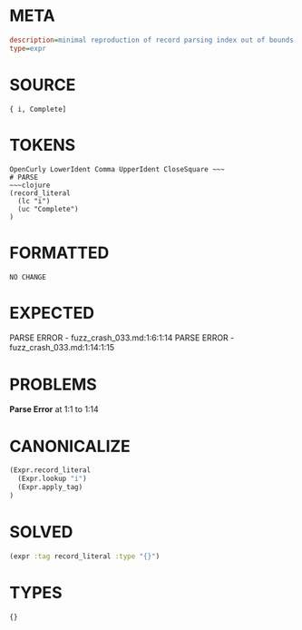 # META
~~~ini
description=minimal reproduction of record parsing index out of bounds crash
type=expr
~~~
# SOURCE
~~~roc
{ i, Complete]
~~~
# TOKENS
~~~text
OpenCurly LowerIdent Comma UpperIdent CloseSquare ~~~
# PARSE
~~~clojure
(record_literal
  (lc "i")
  (uc "Complete")
)
~~~
# FORMATTED
~~~roc
NO CHANGE
~~~
# EXPECTED
PARSE ERROR - fuzz_crash_033.md:1:6:1:14
PARSE ERROR - fuzz_crash_033.md:1:14:1:15
# PROBLEMS
**Parse Error**
at 1:1 to 1:14

# CANONICALIZE
~~~clojure
(Expr.record_literal
  (Expr.lookup "i")
  (Expr.apply_tag)
)
~~~
# SOLVED
~~~clojure
(expr :tag record_literal :type "{}")
~~~
# TYPES
~~~roc
{}
~~~
